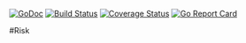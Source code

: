 [![GoDoc](https://godoc.org/github.com/sbrow/risk?status.svg)](https://godoc.org/github.com/sbrow/risk) [![Build Status](https://travis-ci.org/sbrow/risk.svg?branch=master)](https://travis-ci.org/sbrow/risk) [![Coverage Status](https://coveralls.io/repos/github/sbrow/risk/badge.svg?branch=master)](https://coveralls.io/github/sbrow/risk?branch=master) [![Go Report Card](https://goreportcard.com/badge/github.com/sbrow/risk)](https://goreportcard.com/report/github.com/sbrow/risk)

#Risk
